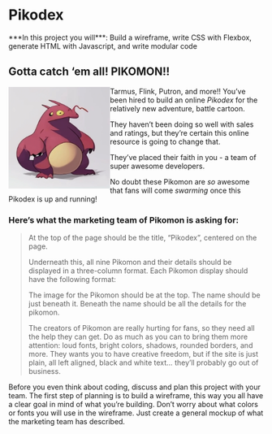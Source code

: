 # Pikodex

<aside>
***In this project you will***: Build a wireframe, write CSS with Flexbox, generate HTML with Javascript, and write modular code
</aside>

## Gotta catch ‘em all! PIKOMON!!

<img src="./assets/putron.png" width="200px" align="left" />

Tarmus, Flink, Putron, and more!! You’ve been hired to build an online *Pikodex* for the relatively new adventure, battle cartoon. 

They haven’t been doing so well with sales and ratings, but they’re certain this online resource is going to change that. 

They’ve placed their faith in you - a team of super awesome developers. 

No doubt these Pikomon are *so* awesome that fans will come *swarming* once this Pikodex is up and running! 

### Here’s what the marketing team of Pikomon is asking for:

> At the top of the page should be the title, “Pikodex”, centered on the page. 
>
>Underneath this, all nine Pikomon and their details should be displayed in a three-column format. Each Pikomon display should have the following format: 
>
>The image for the Pikomon should be at the top. The name should be just beneath it. Beneath the name should be all the details for the pikomon.
>
>The creators of Pikomon are really hurting for fans, so they need all the help they can get. Do as much as you can to bring them more attention: loud fonts, bright colors, shadows, rounded borders, and more. They wants you to have creative freedom, but if the site is just plain, all left aligned, black and white text… they’ll probably go out of business.
> 

Before you even think about coding, discuss and plan this project with your team. The first step of planning is to build a wireframe, this way you all have a clear goal in mind of what you’re building. Don’t worry about what colors or fonts you will use in the wireframe. Just create a general mockup of what the marketing team has described.